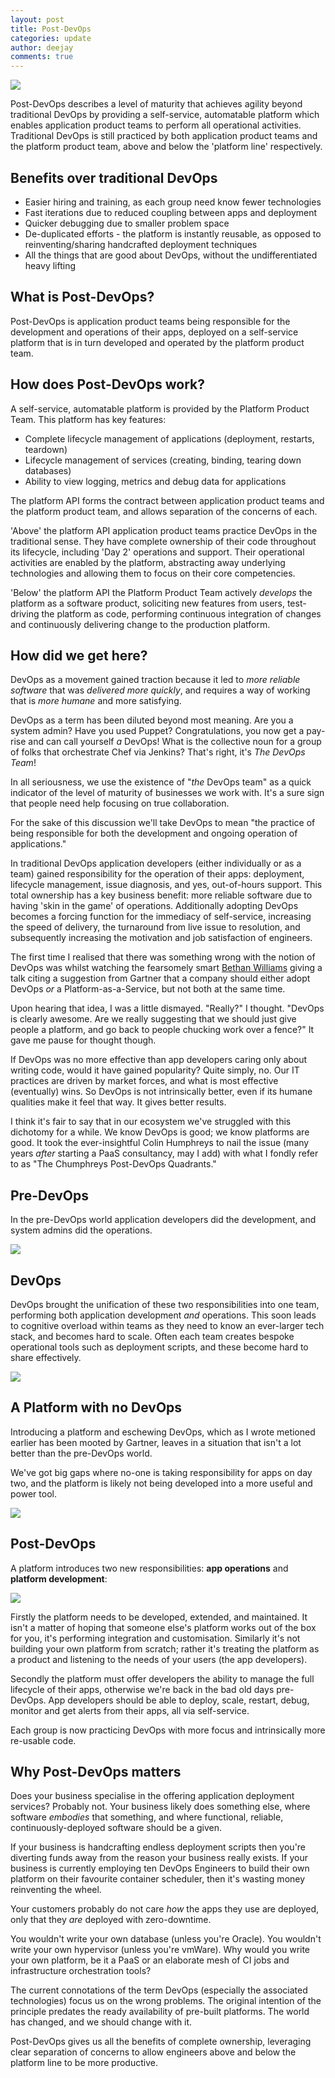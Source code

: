 ```yaml
---
layout: post
title: Post-DevOps
categories: update
author: deejay
comments: true
---
```

<img src="/images/blog/post-devops/post-devops.png" class="fit image">

Post-DevOps describes a level of maturity that achieves agility beyond traditional DevOps by providing a self-service, automatable platform which enables application product teams to perform all operational activities. Traditional DevOps is still practiced by both application product teams and the platform product team, above and below the 'platform line' respectively.

<!--more-->

## Benefits over traditional DevOps

* Easier hiring and training, as each group need know fewer technologies
* Fast iterations due to reduced coupling between apps and deployment
* Quicker debugging due to smaller problem space
* De-duplicated efforts - the platform is instantly reusable, as opposed to reinventing/sharing handcrafted deployment techniques
* All the things that are good about DevOps, without the undifferentiated heavy lifting

## What is Post-DevOps?

Post-DevOps is application product teams being responsible for the development and operations of their apps, deployed on a self-service platform that is in turn developed and operated by the platform product team.

## How does Post-DevOps work?

A self-service, automatable platform is provided by the Platform Product Team. This platform has key features:

* Complete lifecycle management of applications (deployment, restarts, teardown)
* Lifecycle management of services (creating, binding, tearing down databases)
* Ability to view logging, metrics and debug data for applications

The platform API forms the contract between application product teams and the platform product team, and allows separation of the concerns of each.

'Above' the platform API application product teams practice DevOps in the traditional sense. They have complete ownership of their code throughout its lifecycle, including 'Day 2' operations and support. Their operational activities are enabled by the platform, abstracting away underlying technologies and allowing them to focus on their core competencies.

'Below' the platform API the Platform Product Team actively _develops_ the platform as a software product, soliciting new features from users, test-driving the platform as code, performing continuous integration of changes and continuously delivering change to the production platform.

## How did we get here?

DevOps as a movement gained traction because it led to *more reliable software* that was *delivered more quickly*, and requires a way of working that is *more humane* and more satisfying.

DevOps as a term has been diluted beyond most meaning. Are you a system admin? Have you used Puppet? Congratulations, you now get a pay-rise and can call yourself _a_ DevOps! What is the collective noun for a group of folks that orchestrate Chef via Jenkins? That's right, it's _The DevOps Team_!

In all seriousness, we use the existence of "_the_ DevOps team" as a quick indicator of the level of maturity of businesses we work with. It's a sure sign that people need help focusing on true collaboration.

For the sake of this discussion we'll take DevOps to mean "the practice of being responsible for both the development and ongoing operation of applications."

In traditional DevOps application developers (either individually or as a team) gained responsibility for the operation of their apps: deployment, lifecycle management, issue diagnosis, and yes, out-of-hours support. This total ownership has a key business benefit: more reliable software due to having 'skin in the game' of operations. Additionally adopting DevOps becomes a forcing function for the immediacy of self-service, increasing the speed of delivery, the turnaround from live issue to resolution, and subsequently increasing the motivation and job satisfaction of engineers.

The first time I realised that there was something wrong with the notion of DevOps was whilst watching the fearsomely smart [Bethan Williams](https://www.linkedin.com/in/bethan-williams-09b57b4/) giving a talk citing a suggestion from Gartner that a company should either adopt DevOps _or_ a Platform-as-a-Service, but not both at the same time.

Upon hearing that idea, I was a little dismayed. "Really?" I thought. "DevOps is clearly awesome. Are we really suggesting that we should just give people a platform, and go back to people chucking work over a fence?" It gave me pause for thought though.

If DevOps was no more effective than app developers caring only about writing code, would it have gained popularity? Quite simply, no. Our IT practices are driven by market forces, and what is most effective (eventually) wins. So DevOps is not intrinsically better, even if its humane qualities make it feel that way. It gives better results.

I think it's fair to say that in our ecosystem we've struggled with this dichotomy for a while. We know DevOps is good; we know platforms are good. It took the ever-insightful Colin Humphreys to nail the issue (many years _after_ starting a PaaS consultancy, may I add) with what I fondly refer to as "The Chumphreys Post-DevOps Quadrants."

## Pre-DevOps

In the pre-DevOps world application developers did the development, and system admins did the operations.

<img src="/images/blog/post-devops/pre-devops.png" class="fit image">

## DevOps

DevOps brought the unification of these two responsibilities into one team, performing both application development _and_ operations. This soon leads to cognitive overload within teams as they need to know an ever-larger tech stack, and becomes hard to scale. Often each team creates bespoke operational tools such as deployment scripts, and these become hard to share effectively.

<img src="/images/blog/post-devops/devops.png" class="fit image">

## A Platform with no DevOps

Introducing a platform and eschewing DevOps, which as I wrote metioned earlier has been mooted by Gartner, leaves in a situation that isn't a lot better than the pre-DevOps world.

We've got big gaps where no-one is taking responsibility for apps on day two, and the platform is likely not being developed into a more useful and power tool.

<img src="/images/blog/post-devops/platform-no-devops.png" class="fit image">

## Post-DevOps

A platform introduces two new responsibilities: **app operations** and **platform development**:

<img src="/images/blog/post-devops/post-devops.png" class="fit image">

Firstly the platform needs to be developed, extended, and maintained. It isn't a matter of hoping that someone else's platform works out of the box for you, it's performing integration and customisation. Similarly it's not building your own platform from scratch; rather it's treating the platform as a product and listening to the needs of your users (the app developers).

Secondly the platform must offer developers the ability to manage the full lifecycle of their apps, otherwise we're back in the bad old days pre-DevOps. App developers should be able to deploy, scale, restart, debug, monitor and get alerts from their apps, all via self-service.

Each group is now practicing DevOps with more focus and intrinsically more re-usable code.

## Why Post-DevOps matters

Does your business specialise in the offering application deployment services? Probably not. Your business likely does something else, where software _embodies_ that something, and where functional, reliable, continuously-deployed software should be a given.

If your business is handcrafting endless deployment scripts then you're diverting funds away from the reason your business really exists. If your business is currently employing ten DevOps Engineers to build their own platform on their favourite container scheduler, then it's wasting money reinventing the wheel.

Your customers probably do not care _how_ the apps they use are deployed, only that they _are_ deployed with zero-downtime.

You wouldn't write your own database (unless you're Oracle). You wouldn't write your own hypervisor (unless you're vmWare). Why would you write your own platform, be it a PaaS or an elaborate mesh of CI jobs and infrastructure orchestration tools?

The current connotations of the term DevOps (especially the associated technologies) focus us on the wrong problems. The original intention of the principle predates the ready availability of pre-built platforms. The world has changed, and we should change with it.

Post-DevOps gives us all the benefits of complete ownership, leveraging clear separation of concerns to allow engineers above and below the platform line to be more productive.